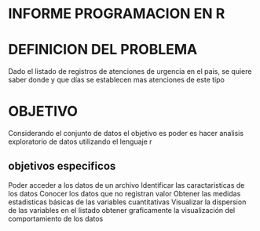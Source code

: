 ﻿
# INFORME PROGRAMACION EN R
# DEFINICION DEL PROBLEMA
Dado el listado de registros de atenciones de urgencia en el pais, se quiere saber donde y que días se establecen mas atenciones de este tipo

#  OBJETIVO 
Considerando el conjunto de datos el objetivo es poder es hacer analisis exploratorio de datos utilizando el lenguaje r

## objetivos especificos
Poder acceder a los datos de un archivo
Identificar las caractaristicas de los datos 
Conocer los datos que no registran valor
Obtener las medidas estadisticas básicas de las variables cuantitativas
Visualizar la dispersion de las variables en el listado
obtener graficamente la visualización del comportamiento de los datos
